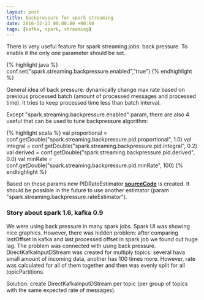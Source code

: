 ```yaml
---
layout: post
title: Backpressure for spark streaming
date: 2016-12-23 00:00:00 +00:00
tags: [kafka, spark, streaming]
---
```

There is very useful feature for spark streaming jobs: back pressure. To enable it the only one parameter should be set. 

{% highlight java %}
conf.set("spark.streaming.backpressure.enabled","true")
{% endhighlight %}

General idea of back pressure: dynamically change max rate based on previous processed batch (amount of processed messages and processed time). It tries to keep processed time less than batch interval.

Except "spark.streaming.backpressure.enabled" param, there are also 4 useful that can be used to tune backpressure algorithm:

{% highlight scala %}
val proportional = conf.getDouble("spark.streaming.backpressure.pid.proportional", 1.0)
val integral = conf.getDouble("spark.streaming.backpressure.pid.integral", 0.2)
val derived = conf.getDouble("spark.streaming.backpressure.pid.derived", 0.0)
val minRate = conf.getDouble("spark.streaming.backpressure.pid.minRate", 100)
{% endhighlight %}

Based on these params new PIDRateEstimator [**sourceCode**](https://github.com/apache/spark/blob/master/streaming/src/main/scala/org/apache/spark/streaming/scheduler/rate/PIDRateEstimator.scala) is created. It should be possible in the future to use another estimator (param "spark.streaming.backpressure.rateEstimator").

### Story about spark 1.6, kafka 0.9

We were using back pressure in many spark jobs. Spark UI was showing nice graphics. However, there was hidden problem: after comparing lastOffset in kafka and last processed offset in spark job we found out huge lag.
The problem was connected with using back pressure. DirectKafkaInputDStream was created for multiply topics: several hava small amount of incoming data, another has 100 times more. However, rate was calculated for all of them together and then was evenly split for all topicPartitions.

Solution: create DirectKafkaInputDStream per topic (per group of topics with the same expected rate of messages).
